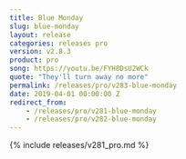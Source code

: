 ```yaml
---
title: Blue Monday
slug: blue-monday
layout: release
categories: releases pro
version: v2.8.3
product: pro
song: https://youtu.be/FYH8DsU2WCk
quote: "They'll turn away no more"
permalink: /releases/pro/v283-blue-monday
date: 2019-04-01 00:00:00 Z
redirect_from: 
    - /releases/pro/v281-blue-monday
    - /releases/pro/v282-blue-monday
---
```

{% include releases/v281_pro.md %}

